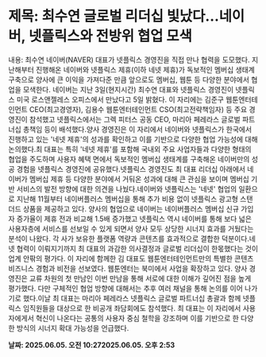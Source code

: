 # **제목: 최수연 글로벌 리더십 빛났다…네이버, 넷플릭스와 전방위 협업 모색**

  내용: 최수연 네이버(NAVER) 대표가 넷플릭스 경영진을 직접 만나 협력을 도모했다. 지난해부터 진행해온 네이버와 넷플릭스 제휴(이하 네넷 제휴)가 독보적인 멤버십 생태계 구축으로 양사에 큰 이익을 가져다준 만큼 앞으로도 멤버십, 웹툰 등 다양한 분야에서 협업을 모색한다. 네이버는 지난 3일(현지시간) 최수연 대표와 넷플릭스 경영진이 넷플릭스 미국 로스앤젤레스 오피스에서 만났다고 5일 밝혔다. 이 자리에는 김준구 웹툰엔터테인먼트 CEO(최고경영자), 김용수 웹툰엔터테인먼트 CSO(최고전략책임자) 등 주요 경영진이 참석했고 넷플릭스에서는 그렉 피터스 공동 CEO, 마리아 페레라스 글로벌 파트너십 총책임 등이 배석했다.양사 경영진은 이 자리에서 네이버와 넷플릭스가 한국에서 진행하고 있는 '네넷 제휴'의 성과를 확인하고 이를 기반으로 다양한 협업 가능성에 대해 논의했다.최 대표는 특히 '네넷 제휴'를 포함해 국내외 주요 사업자들과 다양한 형태의 협업을 주도하며 사용자 혜택 면에서 독보적인 멤버십 생태계를 구축해온 네이버만의 성공 경험을 넷플릭스 경영진에 공유했다.넷플릭스 경영진도 최 대표 리더십 아래에서 네이버가 멤버십 제휴 등 다양한 분야에서 거둬온 성과에 대해 큰 관심을 보이며 멤버십 기반 서비스의 발전 방향에 대한 의견을 나눴다.네이버와 넷플릭스는 '네넷' 협업의 일환으로 지난해 11월부터 네이버플러스 멤버십을 통해 추가 비용 없이 넷플릭스 광고형 스탠더드 상품을 제공하고 있다. 양사의 협업으로 네이버는 네이버플러스 멤버십 신규 가입자 증가율이 제휴 전과 비교해 1.5배 증가했고 넷플릭스 역시 네이버를 통해 보다 넓은 사용자층에 서비스를 선보일 수 있게 되면서 양사 모두 상당한 시너지 효과를 거뒀다는 분석이 나왔다. 각 사가 보유한 플랫폼 역량과 콘텐츠를 효과적으로 결합한 덕분이다.네넷 협력이 이뤄지기까지 최 대표의 과감한 의사결정과 글로벌 리더십이 한몫했다는 것이 업계 안팎의 평가다. 이 자리에 함께한 김 대표도 웹툰엔터테인먼트만의 특별한 콘텐츠 비즈니스 경험과 비전을 선보였다. 웹툰엔터는 북미에서 사업을 확장하고 있다. 양사 경영진은 교류 차원의 첫 만남인 이번 만남을 통해 서로에 대한 이해가 깊어진 점을 높게 평가했다. 다만 구체적인 협업 방향에 대해서는 추후 여러 채널을 통해 논의를 이어 나가기로 했다.이날  최 대표는 마리아 페레라스 넷플릭스 글로벌 파트너십 총괄과 함께 넷플릭스 임직원들을 대상으로 한 비공개 좌담회에도 참석했다. 최 대표는 이 자리에서 사용자에게서 혁신이 나온다는 공통의 사용자 중심 철학을 강조하며 이를 기반으로 한 다양한 방식의 시너지 확대 가능성을 언급했다.

  **날짜: 2025.06.05. 오전 10:272025.06.05. 오후 2:53**